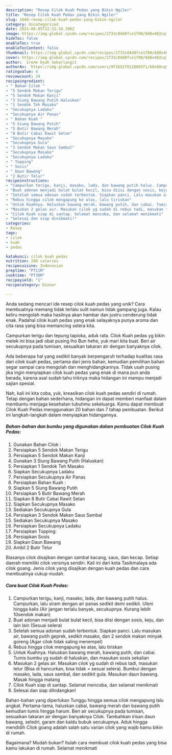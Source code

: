 ```yaml
---
description: "Resep Cilok Kuah Pedas yang Bikin Ngiler"
title: "Resep Cilok Kuah Pedas yang Bikin Ngiler"
slug: 1640-resep-cilok-kuah-pedas-yang-bikin-ngiler
category: Uncategorized
date: 2021-08-05T22:31:34.396Z
image: https://img-global.cpcdn.com/recipes/2733c04d0fce1f00/680x482cq70/cilok-kuah-pedas-foto-resep-utama.jpg
hideToc: false
enableToc: true
enableTocContent: false
thumbnail: https://img-global.cpcdn.com/recipes/2733c04d0fce1f00/680x482cq70/cilok-kuah-pedas-foto-resep-utama.jpg
cover: https://img-global.cpcdn.com/recipes/2733c04d0fce1f00/680x482cq70/cilok-kuah-pedas-foto-resep-utama.jpg
author:  Irene Dyah Sekarlangit
authorAv:  https://img-global.cpcdn.com/users/9f1b52f8126803f1/60x60cq50/avatar.jpg
ratingvalue: 4
reviewcount: 24
recipeingredient:
- " Bahan Cilok "
- "5 Sendok Makan Terigu"
- "5 Sendok Makan Kanji"
- "3 Siung Bawang Putih Haluskan"
- "1 Sendok Teh Masako"
- "Secukupnya Ladaku"
- "Secukupnya Air Panas"
- " Bahan Kuah "
- "5 Siung Bawang Putih"
- "5 Butir Bawang Merah"
- "8 Butir Cabai Rawit Setan"
- "Secukupnya Masako"
- "Secukupnya Gula"
- "3 Sendok Makan Saus Sambal"
- "Secukupnya Masako"
- "Secukupnya Ladaku"
- " Topping"
- " Sosis"
- " Daun Bawang"
- "2 Butir Telur"
recipeinstructions:
- "Campurkan terigu, kanji, masako, lada, dan bawang putih halus. Campurkan, lalu siram dengan air panas sedikit demi sedikit. Uleni hingga kalis (Air jangan terlalu banyak, secukupnya. Kurang lebih 10sendok makan)"
- "Buat adonan menjadi bulat bulat kecil, bisa diisi dengan sosis, keju, dan lain lain (Sesuai selera)"
- "Setelah semua adonan sudah terbentuk. Siapkan panci. Lalu masukan air, bawang putih geprek, sedikit masako, dan 2 sendok makan minyak goreng (Agar cilok tidak saling menempel)"
- "Rebus hingga cilok mengapung ke atas, lalu tiriskan"
- "Untuk Kuahnya. Haluskan bawang merah, bawang putih, dan cabai. Tumis bumbu yg sudah di haluskan, dan masukan sosis sekalian"
- "Masukan 2 gelas air. Masukan cilok yg sudah di rebus tadi, masukan telur (Bisa di hancurkan, bisa tidak = sesuai selera). Bumbui dengan masako, lada, saus sambal, dan sedikit gula. Masukan daun bawang. Masak hingga matang"
- "Cilok Kuah siap di santap. Selamat mencoba, dan selamat menikmati"
- "Selesai dan siap dinikmati!"
categories:
- Resep
tags:
- cilok
- kuah
- pedas

katakunci: cilok kuah pedas 
nutrition: 268 calories
recipecuisine: Indonesian
preptime: "PT11M"
cooktime: "PT38M"
recipeyield: "1"
recipecategory: Dinner

---
```



Anda sedang mencari ide resep cilok kuah pedas yang unik? Cara membuatnya memang tidak terlalu sulit namun tidak gampang juga. Kalau keliru mengolah maka hasilnya akan hambar dan justru cenderung tidak enak. Padahal cilok kuah pedas yang enak selayaknya punya aroma dan cita rasa yang bisa memancing selera kita.


Campurkan terigu dan tepung tapioka, aduk rata. Cilok Kuah pedas yg bikin melek ini bisa jadi obat pusing lho Bun hehe, yuk mari kita buat. Beri air secukupnya pada tumisan, sesuaikan takaran air dengan banyaknya cilok.

Ada beberapa hal yang sedikit banyak berpengaruh terhadap kualitas rasa dari cilok kuah pedas, pertama dari jenis bahan, kemudian pemilihan bahan segar sampai cara mengolah dan menghidangkannya. Tidak usah pusing jika ingin menyiapkan cilok kuah pedas yang enak di mana pun anda berada, karena asal sudah tahu triknya maka hidangan ini mampu menjadi sajian spesial.


Nah, kali ini kita coba, yuk, kreasikan cilok kuah pedas sendiri di rumah. Tetap dengan bahan sederhana, hidangan ini dapat memberi manfaat dalam membantu menjaga kesehatan tubuhmu sekeluarga. Kamu dapat membuat Cilok Kuah Pedas menggunakan 20 bahan dan 7 tahap pembuatan. Berikut ini langkah-langkah dalam menyiapkan hidangannya.

<!--inarticleads1-->

##### Bahan-bahan dan bumbu yang digunakan dalam pembuatan Cilok Kuah Pedas:

1. Gunakan  Bahan Cilok :
1. Persiapkan 5 Sendok Makan Terigu
1. Persiapkan 5 Sendok Makan Kanji
1. Gunakan 3 Siung Bawang Putih (Haluskan)
1. Persiapkan 1 Sendok Teh Masako
1. Siapkan Secukupnya Ladaku
1. Persiapkan Secukupnya Air Panas
1. Persiapkan  Bahan Kuah :
1. Siapkan 5 Siung Bawang Putih
1. Persiapkan 5 Butir Bawang Merah
1. Siapkan 8 Butir Cabai Rawit Setan
1. Siapkan Secukupnya Masako
1. Sediakan Secukupnya Gula
1. Persiapkan 3 Sendok Makan Saus Sambal
1. Sediakan Secukupnya Masako
1. Persiapkan Secukupnya Ladaku
1. Persiapkan  Topping:
1. Persiapkan  Sosis
1. Siapkan  Daun Bawang
1. Ambil 2 Butir Telur


Biasanya cilok disajikan dengan sambal kacang, saus, dan kecap. Setiap daerah memiliki cilok versinya sendiri. Kali ini dari kota Tasikmalaya ada cilok goang. Jenis cilok yang disajikan dengan kuah pedas dan cara membuatnya cukup mudah. 

<!--inarticleads2-->

##### Cara buat Cilok Kuah Pedas:

1. Campurkan terigu, kanji, masako, lada, dan bawang putih halus. Campurkan, lalu siram dengan air panas sedikit demi sedikit. Uleni hingga kalis (Air jangan terlalu banyak, secukupnya. Kurang lebih 10sendok makan)
1. Buat adonan menjadi bulat bulat kecil, bisa diisi dengan sosis, keju, dan lain lain (Sesuai selera)
1. Setelah semua adonan sudah terbentuk. Siapkan panci. Lalu masukan air, bawang putih geprek, sedikit masako, dan 2 sendok makan minyak goreng (Agar cilok tidak saling menempel)
1. Rebus hingga cilok mengapung ke atas, lalu tiriskan
1. Untuk Kuahnya. Haluskan bawang merah, bawang putih, dan cabai. Tumis bumbu yg sudah di haluskan, dan masukan sosis sekalian
1. Masukan 2 gelas air. Masukan cilok yg sudah di rebus tadi, masukan telur (Bisa di hancurkan, bisa tidak = sesuai selera). Bumbui dengan masako, lada, saus sambal, dan sedikit gula. Masukan daun bawang. Masak hingga matang
1. Cilok Kuah siap di santap. Selamat mencoba, dan selamat menikmati
1. Selesai dan siap dihidangkan!

Bahan-bahan yang diperlukan Tunggu hingga semua cilok mengapung lalu angkat. Pertama-tama, haluskan cabai, bawang merah dan bawang putih kemudian tumis hingga harum. Beri air secukupnya pada tumisan, sesuaikan takaran air dengan banyaknya Cilok. Tambahkan irisan daun bawang, seledri, garam dan kaldu bubuk secukupnya. Aduk hingga mendidih Cilok goang adalah salah satu varian cilok yang wajib kamu bikin di rumah. 

Bagaimana? Mudah bukan? Itulah cara membuat cilok kuah pedas yang bisa kamu lakukan di rumah. Selamat menikmati
